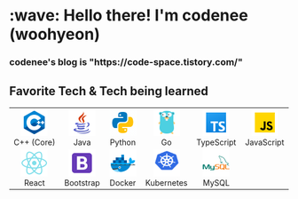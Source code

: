 <h1 align="left" id="codenee-title">:wave: Hello there! I'm codenee (woohyeon)</h1>
<h3 align="left"> codenee's blog is "https://code-space.tistory.com/" </h3>

<h2> Favorite Tech & Tech being learned</h2>
<table>
  <tr>
    <td align="center" width="96">
      <a href="#codenee-tech">
        <img src="./img/cplusplus-original.svg" width="48" height="48" alt="C++" />
      </a>
      <br>C++&nbsp;(Core)
    </td>
     <td align="center" width="96">
      <a href="#codenee-tech">
        <img src="./img/java-original.svg" width="48" height="48" alt="Java" />
      </a>
      <br>Java
    </td>
    <td align="center" width="96">
      <a href="#codenee-tech">
        <img src="./img/python-original.gif" width="48" height="48" alt="Python" />
      </a>
      <br>Python
    </td>
    <td align="center" width="96">
      <a href="#codenee-tech">
        <img src="./img/go-flat.svg" width="48" height="48" alt="Golang" />
      </a>
      <br>Go
    </td>
     <td align="center" width="96">
      <a href="#codenee-tech">
        <img src="./img/typescript-original.svg" width="48" height="48" alt="TypeScript" />
      </a>
      <br>TypeScript
    </td>
    <td align="center" width="96">
      <a href="#codenee-tech">
        <img src="./img/javascript-original.svg" width="48" height="48" alt="JavaScript" />
      </a>
      <br>JavaScript
    </td>
    </tr>
    <tr>
    <td align="center" width="96">
      <a href="#codenee-tech" >
        <img src="./img/react-original.svg" width="48" height="48" alt="React" />
      </a>
      <br>React
    </td>
    <td align="center" width="96">
      <a href="#codenee-tech">
        <img src="./img/bootstrap-plain.svg" width="48" height="48" alt="Bootstrap" />
      </a>
      <br>Bootstrap
    </td>
    <td align="center" width="96"> 
      <a href="#codenee-tech" >
        <img src="./img/docker-original.svg" width="48" height="48" alt="Docker" />
      </a>
      <br>Docker
    </td>
    <td align="center" width="96">
      <a href="#codenee-tech" >
        <img src="https://raw.githubusercontent.com/cncf/artwork/master/projects/kubernetes/icon/color/kubernetes-icon-color.svg" width="48" height="48" alt="Kubernetes" />
      </a>
      <br>Kubernetes
    </td>
    <td align="center"  width="96">
      <a href="#codenee-tech">
        <img src="./img/mysql-original.svg" width="48" height="48" alt="MySQL" />
      </a>
      <br>MySQL
    </td>


 
  </tr>
</table>



<!--
**codenee/codenee** is a ✨ _special_ ✨ repository because its `README.md` (this file) appears on your GitHub profile.

Here are some ideas to get you started:

- 🔭 I’m currently working on ...
- 🌱 I’m currently learning ...
- 👯 I’m looking to collaborate on ...
- 🤔 I’m looking for help with ...
- 💬 Ask me about ...
- 📫 How to reach me: ...
- 😄 Pronouns: ...
- ⚡ Fun fact: ...

<p>
  <img src="https://img.shields.io/badge/Swift-F05138?style=flat-square&logo=Swift&logoColor=white"/>
</p>

<p>
  <img src="https://img.shields.io/badge/c++-00599C?style=flat-square&logo=c++&logoColor=white"/>
</p>

![iOS badge](https://img.shields.io/badge/iOS-13.0%2B-green)
![c++](https://img.shields.io/badge/-c++-00599C?style=for-the-badge&logo=c++&logoColor=ffffff)
-->
